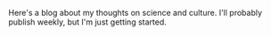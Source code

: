 Here's a blog about my thoughts on science and culture. I'll probably publish weekly, but I'm just getting started.
